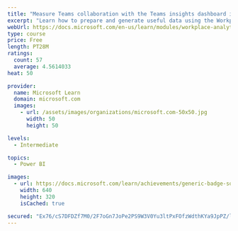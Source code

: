 ```yaml
---
title: "Measure Teams collaboration with the Teams insights dashboard in Workplace Analytics"
excerpt: "Learn how to prepare and generate useful data using the Workplace Analytics Power BI Teams insights dashboard.  Analyze Microsoft Teams adoption trends from the populated reports."
webUrl: https://docs.microsoft.com/en-us/learn/modules/workplace-analytics-teams-insights/
type: course
price: Free
length: PT28M
ratings:
  count: 57
  average: 4.5614033
heat: 50

provider:
  name: Microsoft Learn
  domain: microsoft.com
  images:
    - url: /assets/images/organizations/microsoft.com-50x50.jpg
      width: 50
      height: 50

levels:
  - Intermediate

topics:
  - Power BI

images:
  - url: https://docs.microsoft.com/learn/achievements/generic-badge-social.png
    width: 640
    height: 320
    isCached: true

secured: "Ex76/cS7DFDZf7M0/2F7oGn7JoPe2PS9W3V0Yu3ltPxFOfzWdthKYa9JpPZ/lBTYgpaJSABbOqQ804cuBaPurI9twpmZO5k0/xAHz3DYVDRRV2ahmWeskmoqjdNLdivHUNFGgUsMDnHIVc+tMpRw/XmHibgNWGaKPep1nmdAJMURyY9Y/EdKzcHPOv4fDRyz3UqZ4/Q8f+uVpqT/K/3DhTFTlITkDXGoky7hTgxuA3dmXozpJuEQlwsOoviOnd8EDesWdN0iyni6HMLnI7MJuwEdN9Fr9Wr3Avl9K7m95BEvwdaXelQhFupQSDmCAxF3cgNme0EsaQ4We1ezcnMaCkHwTYerU1r6w4VIGTVCx1NGTxC5R2+i5qpaWjfulybx4X9P2/WL/dkZ/DMjxqr7IEPvX8cwKN8bO8vuaOR0cfc=;uiEttQ0RRjtLpO+9vwEg7g=="
---
```


